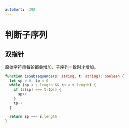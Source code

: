 ```yaml
---
autoSort: -392
---
```


# 判断子序列

## 双指针

原始字符串每轮都会增加，子序列一致时才增加。

``` ts
function isSubsequence(s: string, t: string): boolean {
  let sp = 0, tp = 0
  while (sp < s.length && tp < t.length) {
    if (s[sp] === t[tp]) {
      sp++
    }
    tp++
  }

  return sp === s.length
}
```
